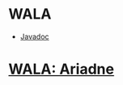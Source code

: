 # WALA

* [Javadoc](https://wala.github.io/javadoc)

# [WALA: Ariadne](https://wala.github.io/ariadne/)
